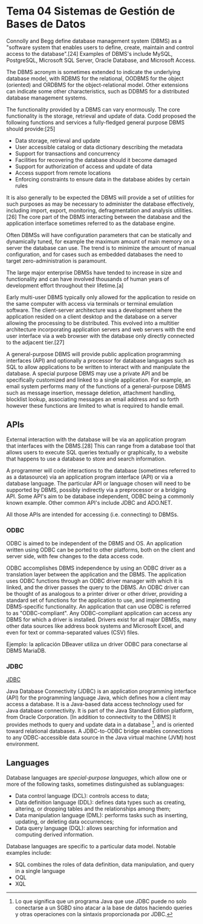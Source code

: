 # Tema 04 Sistemas de Gestión de Bases de Datos

Connolly and Begg define database management system (DBMS) as a "software system that enables users to define, create, maintain and 
control access to the database".[24] Examples of DBMS's include MySQL, PostgreSQL, Microsoft SQL Server, Oracle Database, and 
Microsoft Access.

The DBMS acronym is sometimes extended to indicate the underlying database model, with RDBMS for the relational, OODBMS for the object 
(oriented) and ORDBMS for the object-relational model. Other extensions can indicate some other characteristics, such as DDBMS for a 
distributed database management systems.

The functionality provided by a DBMS can vary enormously. The core functionality is the storage, retrieval and update of data. Codd 
proposed the following functions and services a fully-fledged general purpose DBMS should provide:[25]

- Data storage, retrieval and update
- User accessible catalog or data dictionary describing the metadata
- Support for transactions and concurrency
- Facilities for recovering the database should it become damaged
- Support for authorization of access and update of data
- Access support from remote locations
- Enforcing constraints to ensure data in the database abides by certain rules

It is also generally to be expected the DBMS will provide a set of utilities for such purposes as may be necessary to administer the 
database effectively, including import, export, monitoring, defragmentation and analysis utilities.[26] The core part of the DBMS 
interacting between the database and the application interface sometimes referred to as the database engine.

Often DBMSs will have configuration parameters that can be statically and dynamically tuned, for example the maximum amount of main 
memory on a server the database can use. The trend is to minimize the amount of manual configuration, and for cases such as embedded 
databases the need to target zero-administration is paramount.

The large major enterprise DBMSs have tended to increase in size and functionality and can have involved thousands of human years of 
development effort throughout their lifetime.[a]

Early multi-user DBMS typically only allowed for the application to reside on the same computer with access via terminals or terminal 
emulation software. The client-server architecture was a development where the application resided on a client desktop and the database 
on a server allowing the processing to be distributed. This evolved into a multitier architecture incorporating application servers and 
web servers with the end user interface via a web browser with the database only directly connected to the adjacent tier.[27]

A general-purpose DBMS will provide public application programming interfaces (API) and optionally a processor for database languages 
such as SQL to allow applications to be written to interact with and manipulate the database. A special purpose DBMS may use a private 
API and be specifically customized and linked to a single application. For example, an email system performs many of the functions of a 
general-purpose DBMS such as message insertion, message deletion, attachment handling, blocklist lookup, associating messages an email 
address and so forth however these functions are limited to what is required to handle email.
## APIs

External interaction with the database will be via an application program that interfaces with the DBMS.[28] This can range from a 
database tool that allows users to execute SQL queries textually or graphically, to a website that happens to use a database to store 
and search information.

A programmer will code interactions to the database (sometimes referred to as a datasource) via an application program interface (API) 
or via a database language. The particular API or language chosen will need to be supported by DBMS, possibly indirectly via a 
preprocessor or a bridging API. Some API's aim to be database independent, ODBC being a commonly known example. Other common API's 
include JDBC and ADO.NET.

All those APIs are intended for accessing (i.e. connecting) to DBMSs.
### ODBC

ODBC is aimed to be independent of the DBMS and OS. An application written using ODBC can be ported to other platforms, both on the 
client and server side, with few changes to the data access code.
 
ODBC accomplishes DBMS independence by using an ODBC driver as a translation layer between the application and the DBMS. The 
application uses ODBC functions through an ODBC driver manager with which it is linked, and the driver passes the query to the DBMS. An 
ODBC driver can be thought of as analogous to a printer driver or other driver, providing a standard set of functions for the 
application to use, and implementing DBMS-specific functionality. An application that can use ODBC is referred to as "ODBC-compliant". 
Any ODBC-compliant application can access any DBMS for which a driver is installed. Drivers exist for all major DBMSs, many other data 
sources like address book systems and Microsoft Excel, and even for text or comma-separated values (CSV) files.

Ejemplo: la aplicación DBeaver utiliza un driver ODBC para conectarse al DBMS MariaDB.
### JDBC

[JDBC](https://en.wikipedia.org/wiki/Java_Database_Connectivity)

Java Database Connectivity (JDBC) is an application programming interface (API) for the programming language Java, which defines how a 
client may access a database. It is a Java-based data access technology used for Java database connectivity. It is part of the 
Java Standard Edition platform, from Oracle Corporation. [In addition to connectivity to the DBMS] It provides methods to query and 
update data in a database [^1], and is oriented toward relational databases. A JDBC-to-ODBC bridge enables connections to any 
ODBC-accessible data source in the Java virtual machine (JVM) host environment.

[^1]: Lo que significa que un programa Java que use JDBC puede no solo conectarse a un SGBD sino atacar a la base de datos haciendo 
queries y otras operaciones con la sintaxis proporcionada por JDBC.
## Languages

Database languages are *special-purpose languages*, which allow one or more of the following tasks, sometimes distinguished as 
sublanguages:

- Data control language (DCL): controls access to data;
- Data definition language (DDL): defines data types such as creating, altering, or dropping tables and the relationships among them;
- Data manipulation language (DML): performs tasks such as inserting, updating, or deleting data occurrences;
- Data query language (DQL): allows searching for information and computing derived information.

Database languages are specific to a particular data model. Notable examples include:

- SQL combines the roles of data definition, data manipulation, and query in a single language
- OQL
- XQL
